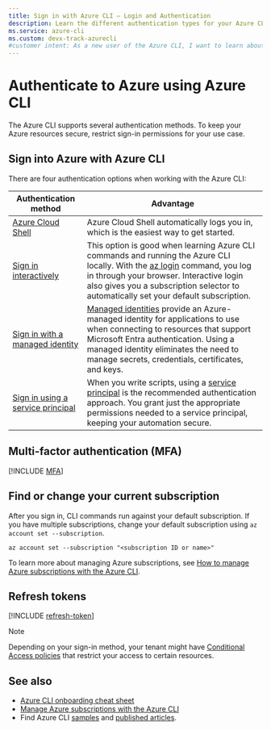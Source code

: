 ```yaml
---
title: Sign in with Azure CLI — Login and Authentication
description: Learn the different authentication types for your Azure CLI login — sign in with Azure CLI automatically, locally, or interactively using the az login command.
ms.service: azure-cli
ms.custom: devx-track-azurecli
#customer intent: As a new user of the Azure CLI, I want to learn about the different authentication methods I can use to sign into Azure.
---
```


# Authenticate to Azure using Azure CLI

The Azure CLI supports several authentication methods. To keep your Azure resources secure, restrict
sign-in permissions for your use case.

## Sign into Azure with Azure CLI

There are four authentication options when working with the Azure CLI:

|          Authentication method          |                                                                                                                                 Advantage                                                                                                                                 |
| --------------------------------------- | ------------------------------------------------------------------------------------------------------------------------------------------------------------------------------------------------------------------------------------------------------------------------- |
| [Azure Cloud Shell][08]                 | Azure Cloud Shell automatically logs you in, which is the easiest way to get started.                                                                                                                                                                                      |
| [Sign in interactively][01]             | This option is good when learning Azure CLI commands and running the Azure CLI locally. With the [az login][09] command, you log in through your browser. Interactive login also gives you a subscription selector to automatically set your default subscription.        |
| [Sign in with a managed identity][02]   | [Managed identities][12] provide an Azure-managed identity for applications to use when connecting to resources that support Microsoft Entra authentication. Using a managed identity eliminates the need to manage secrets, credentials, certificates, and keys. |
| [Sign in using a service principal][03] | When you write scripts, using a [service principal][10] is the recommended authentication approach. You grant just the appropriate permissions needed to a service principal, keeping your automation secure.                                                             |

## Multi-factor authentication (MFA)

[!INCLUDE [MFA](includes/multifactor-authentication.md)]

## Find or change your current subscription

After you sign in, CLI commands run against your default subscription. If you have multiple
subscriptions, change your default subscription using `az account set --subscription`.

```azurecli-interactive
az account set --subscription "<subscription ID or name>"
```

To learn more about managing Azure subscriptions, see
[How to manage Azure subscriptions with the Azure CLI][05].

## Refresh tokens

[!INCLUDE [refresh-token](includes/refresh-token.md)]

> [!NOTE]
> Depending on your sign-in method, your tenant might have [Conditional Access policies][11] that
> restrict your access to certain resources.

## See also

- [Azure CLI onboarding cheat sheet][04]
- [Manage Azure subscriptions with the Azure CLI][05]
- Find Azure CLI [samples][07] and [published articles][06].

<!-- link references -->

[01]: ./authenticate-azure-cli-interactively.md
[02]: ./authenticate-azure-cli-managed-identity.md
[03]: ./authenticate-azure-cli-service-principal.md
[04]: ./cheat-sheet-onboarding.md
[05]: ./manage-azure-subscriptions-azure-cli.md
[06]: ./reference-docs-index.md
[07]: ./samples-index.md
[08]: /azure/cloud-shell/overview
[09]: /cli/azure/reference-index#az-login
[10]: /entra/identity-platform/app-objects-and-service-principals
[11]: /entra/identity/conditional-access/overview
[12]: /entra/identity/managed-identities-azure-resources/overview
